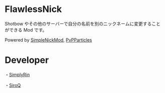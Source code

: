 # FlawlessNick
Shotbow やその他のサーバーで自分の名前を別のニックネームに変更することができる Mod です。

Powered by [SimpleNickMod](https://github.com/SimplyRin/SimpleNickMod), [PvPParticles](https://github.com/SiroQ/PvPParticles)

# Developer
・[SimplyRin](https://www.simplyrin.net/)

・[SiroQ](https://siro.work/)
